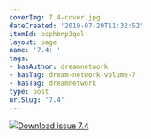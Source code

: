 ```yaml
---
coverImg: 7.4-cover.jpg
dateCreated: '2019-07-20T11:32:52'
itemId: bcphbnp3qol
layout: page
name: '7.4: '
tags:
- hasAuthor: dreamnetwork
- hasTag: dream-network-volume-7
- hasTag: dreamnetwork
type: post
urlSlug: '7.4'
---
```

<img class="card-journal-img" src="../images/7.4-rect.jpg"/><a href="../files/pdfs/Volume_7/7.4-Dream-Network-Bulletin_Volume-7-Number-4.pdf" download="">Download issue 7.4</a>